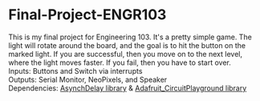 # Final-Project-ENGR103
This is my final project for Engineering 103.
It's a pretty simple game. The light will rotate around the board, and the goal is to hit the button on the marked light. If you are successful, then you move on to the next level, where the light moves faster. If you fail, then you have to start over.\
Inputs: Buttons and Switch via interrupts\
Outputs: Serial Monitor, NeoPixels, and Speaker\
Dependencies: [AsynchDelay library](https://github.com/stevemarple/AsyncDelay.git)
& [Adafruit_CircuitPlayground library](https://github.com/adafruit/Adafruit-Circuit-Playground-Express-PCB.git)
